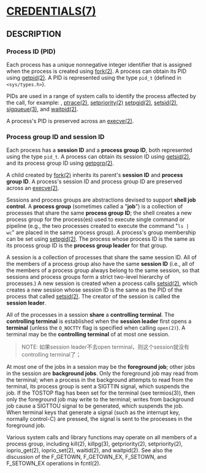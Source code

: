 # [CREDENTIALS(7)](http://man7.org/linux/man-pages/man7/credentials.7.html)



## DESCRIPTION

### Process ID (PID)

Each process has a unique nonnegative integer identifier that is assigned when the process is created using [fork(2)](http://man7.org/linux/man-pages/man2/fork.2.html).  A process can obtain its PID using [getpid(2)](http://man7.org/linux/man-pages/man2/getpid.2.html).  A PID is represented using the type `pid_t` (defined in `<sys/types.h>`).

PIDs are used in a range of system calls to identify the process affected by the call, for example: [	](http://man7.org/linux/man-pages/man2/kill.2.html), [ptrace(2)](http://man7.org/linux/man-pages/man2/ptrace.2.html), [setpriority(2)](http://man7.org/linux/man-pages/man2/setpriority.2.html) [setpgid(2)](http://man7.org/linux/man-pages/man2/setpgid.2.html), [setsid(2)](http://man7.org/linux/man-pages/man2/setsid.2.html), [sigqueue(3)](http://man7.org/linux/man-pages/man3/sigqueue.3.html), and [waitpid(2)](http://man7.org/linux/man-pages/man2/waitpid.2.html).

A process's PID is preserved across an [execve(2)](http://man7.org/linux/man-pages/man2/execve.2.html).



### Process group ID and session ID

Each process has a **session ID** and a **process group ID**, both represented using the type `pid_t`.  A process can obtain its session ID using [getsid(2)](http://man7.org/linux/man-pages/man2/getsid.2.html), and its process group ID using [getpgrp(2)](http://man7.org/linux/man-pages/man2/getpgrp.2.html).

A child created by [fork(2)](http://man7.org/linux/man-pages/man2/fork.2.html) inherits its parent's **session ID** and **process group ID**.  A process's session ID and process group ID are preserved across an [execve(2)](http://man7.org/linux/man-pages/man2/execve.2.html).

Sessions and process groups are abstractions devised to support **shell job control**.  A **process group** (sometimes called a "**job**") is a collection of processes that share the same **process group ID**; the shell creates a new process group for the process(es) used to execute single command or pipeline (e.g., the two processes created to execute the command "`ls | wc`" are placed in the same process group). A process's group membership can be set using [setpgid(2)](http://man7.org/linux/man-pages/man2/setpgid.2.html).  The process whose process ID is the same as its process group ID is the **process group leader** for that group.

A session is a collection of processes that share the same session ID.  All of the members of a process group also have the same **session ID** (i.e., all of the members of a process group always belong to the
same session, so that sessions and process groups form a strict two-level hierarchy of processes.)  A new session is created when a process calls [setsid(2)](http://man7.org/linux/man-pages/man2/setsid.2.html), which creates a new session whose session ID is the same as the PID of the process that called [setsid(2)](http://man7.org/linux/man-pages/man2/setsid.2.html).  The creator of the session is called the **session leader**.

All of the processes in a session **share** a **controlling terminal**.  The **controlling terminal** is established when the **session leader** first opens a **terminal** (unless the `O_NOCTTY` flag is specified when calling `open(2)`).  A terminal may be the **controlling terminal** of at most one session.

> NOTE: 如果session leader不去open terminal，则这个session就没有controlling terminal了；

At most one of the jobs in a session may be the **foreground job**; other jobs in the session are **background jobs**.  Only the foreground job may read from the terminal; when a process in the background attempts to
read from the terminal, its process group is sent a SIGTTIN signal,  which suspends the job.  If the TOSTOP flag has been set for the terminal (see termios(3)), then only the foreground job may write to the terminal; writes from background job cause a SIGTTOU signal to be generated, which suspends the job.  When terminal keys that generate a signal (such as the interrupt key, normally control-C) are pressed, the signal is sent to the processes in the foreground job.

Various system calls and library functions may operate on all members of a process group, including kill(2), killpg(3), getpriority(2), setpriority(2), ioprio_get(2), ioprio_set(2), waitid(2), and waitpid(2).  See also the discussion of the F_GETOWN, F_GETOWN_EX, F_SETOWN, and F_SETOWN_EX operations in fcntl(2).